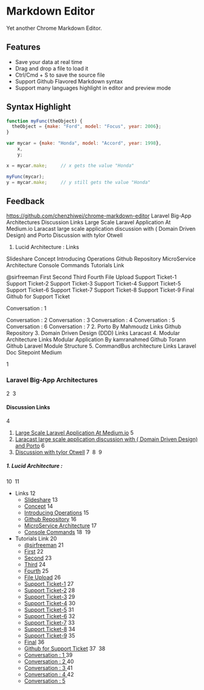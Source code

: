 
# Markdown Editor

Yet another Chrome Markdown Editor.

## Features

* Save your data at real time
* Drag and drop a file to load it
* Ctrl/Cmd + S to save the source file
* Support Github Flavored Markdown syntax
* Support many languages highlight in editor and preview mode

## Syntax Highlight

```javascript
function myFunc(theObject) {
  theObject = {make: "Ford", model: "Focus", year: 2006};
}

var mycar = {make: "Honda", model: "Accord", year: 1998},
    x,
    y;

x = mycar.make;     // x gets the value "Honda"

myFunc(mycar);
y = mycar.make;     // y still gets the value "Honda"
```

## Feedback

https://github.com/chenzhiwei/chrome-markdown-editor
Laravel Big-App Architectures
Discussion Links
Large Scale Laravel Application At Medium.io
Laracast large scale application discussion with ( Domain Driven Design) and Porto
Discussion with tylor Otwell
1. Lucid Architecture :
Links

Slideshare
Concept
Introducing Operations
Github Repository
MicroService Architecture
Console Commands
Tutorials Link

@sirfreeman
First
Second
Third
Fourth
File Upload
Support Ticket-1
Support Ticket-2
Support Ticket-3
Support Ticket-4
Support Ticket-5
Support Ticket-6
Support Ticket-7
Support Ticket-8
Support Ticket-9
Final
Github for Support Ticket

Conversation : 1

Conversation : 2
Conversation : 3
Conversation : 4
Conversation : 5
Conversation : 6
Conversation : 7
2. Porto By Mahmoudz
Links
Github Repository
3. Domain Driven Design (DDD)
Links
Laracast
4. Modular Architecture
Links
Modular Application By kamranahmed
Github Torann
Github Laravel Module Structure
5. CommandBus architecture
Links
Laravel Doc
Sitepoint
Medium

1
### Laravel Big-App Architectures
2
​
3
#### Discussion Links
4
1. [Large Scale Laravel Application At Medium.io](https://medium.com/@munza/large-scale-laravel-application-9d52c3d38e51)
5
2. [Laracast large scale application discussion with ( Domain Driven Design) and Porto](https://laracasts.com/discuss/channels/general-discussion/laravel-5-large-app-architecture)
6
3. [Discussion with tylor Otwell](https://laraveldaily.com/can-laravel-used-big-enterprise-apps-summary-laravel-podcast/)
7
​
8
​
9
##### 1. Lucid Architecture :
10
​
11
 * Links
12
     * [Slideshare](https://www.slideshare.net/AbedHalawi/the-lucid-architecture-for-building-scalable-applications-at-laraconeu-2016)
13
     * [Concept](https://tech.vinelab.com/the-lucid-architecture-concept-ad8e9ed0258f)
14
     * [Introducing Operations](https://tech.vinelab.com/introducing-operations-the-lucid-architecture-bad45f259a1d)
15
     * [Github Repository](https://github.com/lucid-architecture)
16
     * [MicroService Architecture](https://github.com/lucid-architecture/laravel-microservice)
17
     * [Console Commands](https://github.com/lucid-architecture/console-laravel)
18
​
19
 * Tutorials Link
20
     * [@sirfreeman](https://steemit.com/@sirfreeman)
21
     * [First](https://steemit.com/technology/@sirfreeman/laravel-code-architecture-with-lucid-architecture-intermediate-series-1)
22
     * [Second](https://steemit.com/utopian-io/@sirfreeman/laravel-code-architecture-with-lucid-architecture-intermediate-series2)
23
     * [Third](https://steemit.com/utopian-io/@sirfreeman/building-a-simple-crud-create-read-update-and-delete-in-laravel-and-laravel-lucid-architecture-series-3)
24
     * [Fourth](https://steemit.com/utopian-io/@sirfreeman/last-series-of-the-crud-in-laravel-and-laravel-lucid-architecture-series-4)
25
     * [File Upload](https://steemit.com/utopian-io/@sirfreeman/tutorial-lucid-laravel-image-upload-with-validation)
26
     * [Support Ticket-1](https://steemit.com/utopian-io/@sirfreeman/building-a-support-ticket-with-laravel-and-lucid-architecture-part-1)
27
     * [Support Ticket-2](https://steemit.com/utopian-io/@sirfreeman/building-a-support-ticket-system-with-lucid-and-laravel-part-1)
28
     * [Support Ticket-3](https://steemit.com/utopian-io/@sirfreeman/building-a-support-ticket-system-with-lucid-and-laravel-part-3)
29
     * [Support Ticket-4](https://steemit.com/utopian-io/@sirfreeman/building-a-support-ticket-in-laravel-lucid-architecture)
30
     * [Support Ticket-5](https://steemit.com/utopian-io/@sirfreeman/tutorial-building-a-support-ticket-system-with-laravel-and-lucid-architecture-part-5)
31
     * [Support Ticket-6](https://steemit.com/utopian-io/@sirfreeman/creating-a-support-ticket-with-laravel-lucid-architecture-part-6)
32
     * [Support Ticket-7](https://steemit.com/utopian-io/@sirfreeman/creating-a-support-ticket-with-laravel-lucid-architecture-part-7)
33
     * [Support Ticket-8](https://steemit.com/utopian-io/@sirfreeman/tutorial-building-a-support-ticket-system-wit-laravel-and-lucid-architecture-part-8)
34
     * [Support Ticket-9](https://steemit.com/utopian-io/@sirfreeman/tutorial-building-a-support-ticket-in-laravel-lucid-architecture-part-9)
35
     * [Final](https://steemit.com/utopian-io/@sirfreeman/tutorial-final-series-of-building-a-support-ticket-with-laravel-lucid-archtecture)
36
     * [Github for Support Ticket](https://github.com/ogbiyoyosky/support-ticket)
37
​
38
     * [Conversation : 1 ](https://steemit.com/utopian-io/@creatrixity/73fxxk-build-a-conversations-system-with-laravel-and-lucid-architecture-pt-1)
39
     * [Conversation : 2 ](https://steemit.com/utopian-io/@creatrixity/pt-2-build-a-conversations-system-with-laravel-and-lucid-architecture)
40
     * [Conversation : 3 ](https://steemit.com/utopian-io/@creatrixity/pt-3-build-a-conversations-system-with-laravel-and-lucid-architecture)
41
     * [Conversation : 4 ](https://steemit.com/utopian-io/@creatrixity/pt-4-build-a-conversations-system-with-laravel-and-lucid-architecture)
42
     * [Conversation : 5 ](https://steemit.com/utopian-io/@creatrixity/pt-5-build-a-conversations-system-with-laravel-and-lucid-architecture)
